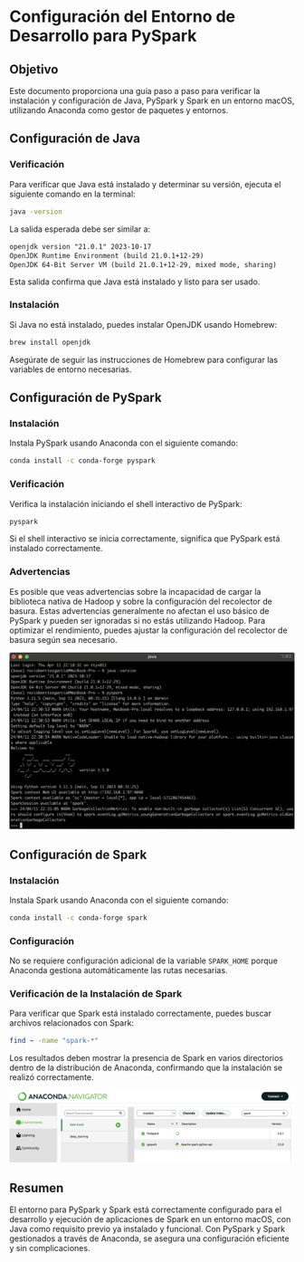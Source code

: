 # Configuración del Entorno de Desarrollo para PySpark

## Objetivo

Este documento proporciona una guía paso a paso para verificar la instalación y configuración de Java, PySpark y Spark en un entorno macOS, utilizando Anaconda como gestor de paquetes y entornos.


## Configuración de Java

### Verificación

Para verificar que Java está instalado y determinar su versión, ejecuta el siguiente comando en la terminal:

```sh
java -version
```

La salida esperada debe ser similar a:

```
openjdk version "21.0.1" 2023-10-17
OpenJDK Runtime Environment (build 21.0.1+12-29)
OpenJDK 64-Bit Server VM (build 21.0.1+12-29, mixed mode, sharing)
```

Esta salida confirma que Java está instalado y listo para ser usado.

### Instalación

Si Java no está instalado, puedes instalar OpenJDK usando Homebrew:

```sh
brew install openjdk
```

Asegúrate de seguir las instrucciones de Homebrew para configurar las variables de entorno necesarias.


## Configuración de PySpark

### Instalación

Instala PySpark usando Anaconda con el siguiente comando:

```sh
conda install -c conda-forge pyspark
```

### Verificación

Verifica la instalación iniciando el shell interactivo de PySpark:

```sh
pyspark
```

Si el shell interactivo se inicia correctamente, significa que PySpark está instalado correctamente.

### Advertencias

Es posible que veas advertencias sobre la incapacidad de cargar la biblioteca nativa de Hadoop y sobre la configuración del recolector de basura. Estas advertencias generalmente no afectan el uso básico de PySpark y pueden ser ignoradas si no estás utilizando Hadoop. Para optimizar el rendimiento, puedes ajustar la configuración del recolector de basura según sea necesario.

![iTerm](./img/shell-verification.png)


## Configuración de Spark

### Instalación

Instala Spark usando Anaconda con el siguiente comando:

```sh
conda install -c conda-forge spark
```

### Configuración

No se requiere configuración adicional de la variable `SPARK_HOME` porque Anaconda gestiona automáticamente las rutas necesarias.

### Verificación de la Instalación de Spark

Para verificar que Spark está instalado correctamente, puedes buscar archivos relacionados con Spark:

```sh
find ~ -name "spark-*"
```

Los resultados deben mostrar la presencia de Spark en varios directorios dentro de la distribución de Anaconda, confirmando que la instalación se realizó correctamente.

![Anaconda](./img/anaconda.png)


## Resumen

El entorno para PySpark y Spark está correctamente configurado para el desarrollo y ejecución de aplicaciones de Spark en un entorno macOS, con Java como requisito previo ya instalado y funcional. Con PySpark y Spark gestionados a través de Anaconda, se asegura una configuración eficiente y sin complicaciones.